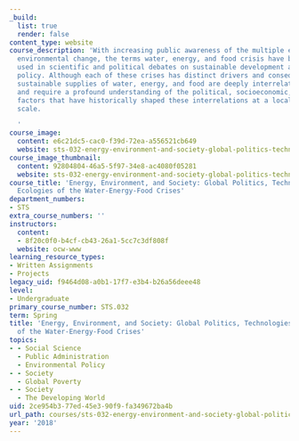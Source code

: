 ```yaml
---
_build:
  list: true
  render: false
content_type: website
course_description: 'With increasing public awareness of the multiple effects of global
  environmental change, the terms water, energy, and food crisis have become widely
  used in scientific and political debates on sustainable development and environmental
  policy. Although each of these crises has distinct drivers and consequences, providing
  sustainable supplies of water, energy, and food are deeply interrelated challenges
  and require a profound understanding of the political, socioeconomic, and cultural
  factors that have historically shaped these interrelations at a local and global
  scale.

  '
course_image:
  content: e6c21dc5-cac0-f39d-72ea-a556521cb649
  website: sts-032-energy-environment-and-society-global-politics-technologies-and-ecologies-of-the-water-energy-food-crises-spring-2018
course_image_thumbnail:
  content: 92804804-46a5-5f97-34e8-ac4080f05281
  website: sts-032-energy-environment-and-society-global-politics-technologies-and-ecologies-of-the-water-energy-food-crises-spring-2018
course_title: 'Energy, Environment, and Society: Global Politics, Technologies, and
  Ecologies of the Water-Energy-Food Crises'
department_numbers:
- STS
extra_course_numbers: ''
instructors:
  content:
  - 8f20c0f0-b4cf-cb43-26a1-5cc7c3df808f
  website: ocw-www
learning_resource_types:
- Written Assignments
- Projects
legacy_uid: f9464d08-a0b1-17f7-e3b4-b26a56deee48
level:
- Undergraduate
primary_course_number: STS.032
term: Spring
title: 'Energy, Environment, and Society: Global Politics, Technologies, and Ecologies
  of the Water-Energy-Food Crises'
topics:
- - Social Science
  - Public Administration
  - Environmental Policy
- - Society
  - Global Poverty
- - Society
  - The Developing World
uid: 2ce954b3-77ed-45e3-90f9-fa349672ba4b
url_path: courses/sts-032-energy-environment-and-society-global-politics-technologies-and-ecologies-of-the-water-energy-food-crises-spring-2018
year: '2018'
---
```


